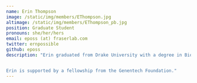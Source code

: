 ```yaml
---
name: Erin Thompson
image: /static/img/members/EThompson.jpg
altimage: /static/img/members/EThompson_pb.jpg
position: Graduate Student
pronouns: she/her/hers
email: eposs (at) fraserlab.com
twitter: ernpossible
github: eposs
description: "Erin graduated from Drake University with a degree in Biochemistry and Chemistry.  As an undergraduate, Erin worked in several labs ranging from exercise physiology to biophysics. In her free time, she enjoys running, hiking, and exploring San Francisco.


Erin is supported by a fellowship from the Genentech Foundation."
---
```

